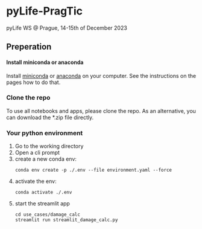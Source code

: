 # pyLife-PragTic
pyLife WS @ Prague, 14-15th of December 2023

## Preperation

#### Install miniconda or anaconda

Install [miniconda](https://conda.io/miniconda.html) or [anaconda](http://anaconda.com) on your computer. See the instructions on the pages how to do that.

### Clone the repo
To use all notebooks and apps, please clone the repo. As an alternative, you can download the *.zip file directly.
### Your python environment
1. Go to the working directory
2. Open a cli prompt
3. create a new conda env:
   ```console
   conda env create -p ./.env --file environment.yaml --force
   ```
4. activate the env:
   ```console
   conda activate ./.env
   ```
5. start the streamlit app
   ```console
   cd use_cases/damage_calc
   streamlit run streamlit_damage_calc.py  
   ```
